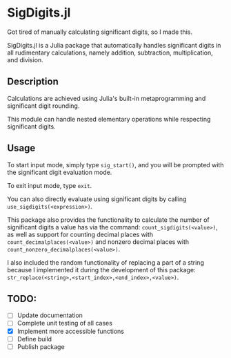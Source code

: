 # SigDigits.jl

Got tired of manually calculating significant digits, so I made this.

SigDigits.jl is a Julia package that automatically handles significant digits in all rudimentary calculations, namely addition, subtraction, multiplication, and division.

## Description

Calculations are achieved using Julia's built-in metaprogramming and significant digit rounding.

This module can handle nested elementary operations while respecting significant digits.

## Usage

To start input mode, simply type `sig_start()`, and you will be prompted with the significant digit evaluation mode.

To exit input mode, type `exit`.

You can also directly evaluate using significant digits by calling `use_sigdigits(<expression>)`.

This package also provides the functionality to calculate the number of significant digits a value has via the command: `count_sigdigits(<value>)`, as well as support for counting decimal places with `count_decimalplaces(<value>)` and nonzero decimal places with `count_nonzero_decimalplaces(<value>)`.

I also included the random functionality of replacing a part of a string because I implemented it during the development of this package: `str_replace(<string>,<start_index>,<end_index>,<value>)`.

## TODO:

- [ ] Update documentation
- [ ] Complete unit testing of all cases
- [X] Implement more accessible functions
- [ ] Define build
- [ ] Publish package